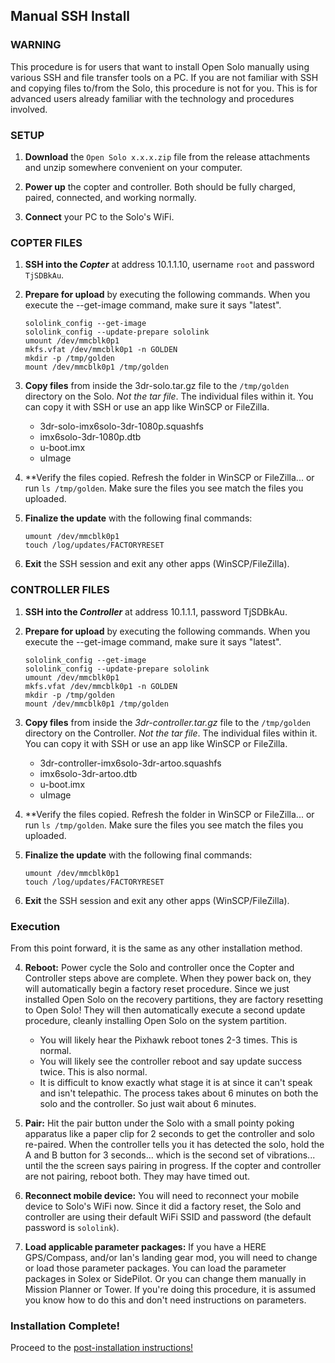 ## Manual SSH Install ##

### WARNING ###
This procedure is for users that want to install Open Solo manually using various SSH and file transfer tools on a PC. If you are not familiar with SSH and copying files to/from the Solo, this procedure is not for you. This is for advanced users already familiar with the technology and procedures involved.


### SETUP ##
1. **Download** the `Open Solo x.x.x.zip` file from the release attachments and unzip somewhere convenient on your computer.

2. **Power up** the copter and controller. Both should be fully charged, paired, connected, and working normally.

3. **Connect** your PC to the Solo's WiFi.


### COPTER FILES ##

1. **SSH into the _Copter_** at address 10.1.1.10, username `root` and password `TjSDBkAu`.

2. **Prepare for upload** by executing the following commands. When you execute the --get-image command, make sure it says "latest".
    ```
    sololink_config --get-image
    sololink_config --update-prepare sololink
    umount /dev/mmcblk0p1
    mkfs.vfat /dev/mmcblk0p1 -n GOLDEN
    mkdir -p /tmp/golden
    mount /dev/mmcblk0p1 /tmp/golden
    ```
    
3. **Copy files** from inside the 3dr-solo.tar.gz file to the `/tmp/golden` directory on the Solo. _Not the tar file_. The individual files within it. You can copy it with SSH or use an app like WinSCP or FileZilla.
   - 3dr-solo-imx6solo-3dr-1080p.squashfs
   - imx6solo-3dr-1080p.dtb
   - u-boot.imx
   - uImage

4. **Verify the files copied. Refresh the folder in WinSCP or FileZilla... or run `ls /tmp/golden`. Make sure the files you see match the files you uploaded.

5. **Finalize the update** with the following final commands:
   ```
   umount /dev/mmcblk0p1
   touch /log/updates/FACTORYRESET
   ```

6. **Exit** the SSH session and exit any other apps (WinSCP/FileZilla).


### CONTROLLER FILES ##

1. **SSH into the _Controller_** at address 10.1.1.1, password TjSDBkAu.

5. **Prepare for upload** by executing the following commands. When you execute the --get-image command, make sure it says "latest".
    ```
    sololink_config --get-image
    sololink_config --update-prepare sololink
    umount /dev/mmcblk0p1
    mkfs.vfat /dev/mmcblk0p1 -n GOLDEN
    mkdir -p /tmp/golden
    mount /dev/mmcblk0p1 /tmp/golden
    ```
    
6. **Copy files** from inside the _3dr-controller.tar.gz_ file to the `/tmp/golden` directory on the Controller. _Not the tar file_. The individual files within it. You can copy it with SSH or use an app like WinSCP or FileZilla.
   - 3dr-controller-imx6solo-3dr-artoo.squashfs
   - imx6solo-3dr-artoo.dtb
   - u-boot.imx
   - uImage

7. **Verify the files copied. Refresh the folder in WinSCP or FileZilla... or run `ls /tmp/golden`. Make sure the files you see match the files you uploaded.

8. **Finalize the update** with the following final commands:
   ```
   umount /dev/mmcblk0p1
   touch /log/updates/FACTORYRESET
   ```

9. **Exit** the SSH session and exit any other apps (WinSCP/FileZilla).

### Execution ###
From this point forward, it is the same as any other installation method.

4. **Reboot:** Power cycle the Solo and controller once the Copter and Controller steps above are complete. When they power back on, they will automatically begin a factory reset procedure. Since we just installed Open Solo on the recovery partitions, they are factory resetting to Open Solo! They will then automatically execute a second update procedure, cleanly installing Open Solo on the system partition.
    - You will likely hear the Pixhawk reboot tones 2-3 times.  This is normal.
    - You will likely see the controller reboot and say update success twice. This is also normal.
    - It is difficult to know exactly what stage it is at since it can't speak and isn't telepathic. The process takes about 6 minutes on both the solo and the controller. So just wait about 6 minutes.

5. **Pair:** Hit the pair button under the Solo with a small pointy poking apparatus like a paper clip for 2 seconds to get the controller and solo re-paired. When the controller tells you it has detected the solo, hold the A and B button for 3 seconds... which is the second set of vibrations... until the the screen says pairing in progress. If the copter and controller are not pairing, reboot both. They may have timed out.

6. **Reconnect mobile device:** You will need to reconnect your mobile device to Solo's WiFi now.  Since it did a factory reset, the Solo and controller are using their default WiFi SSID and password (the default password is `sololink`).

7. **Load applicable parameter packages:** If you have a HERE GPS/Compass, and/or Ian's landing gear mod, you will need to change or load those parameter packages. You can load the parameter packages in Solex or SidePilot.  Or you can change them manually in Mission Planner or Tower.  If you're doing this procedure, it is assumed you know how to do this and don't need instructions on parameters.
   
### Installation Complete! ### 
Proceed to the [post-installation instructions!](../master/install_post.md)

